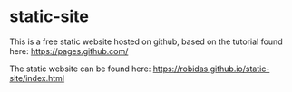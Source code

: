 # static-site
This is a free static website hosted on github, based on the tutorial found here: https://pages.github.com/  

The static website can be found here:
https://robidas.github.io/static-site/index.html
